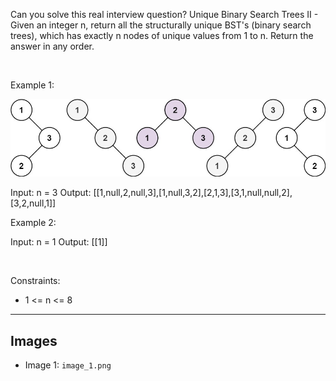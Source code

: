 Can you solve this real interview question? Unique Binary Search Trees II - Given an integer n, return all the structurally unique BST's (binary search trees), which has exactly n nodes of unique values from 1 to n. Return the answer in any order.

 

Example 1:

![Example 1](./image_1.png)


Input: n = 3
Output: [[1,null,2,null,3],[1,null,3,2],[2,1,3],[3,1,null,null,2],[3,2,null,1]]


Example 2:


Input: n = 1
Output: [[1]]


 

Constraints:

 * 1 <= n <= 8

---

## Images

- Image 1: `image_1.png`
